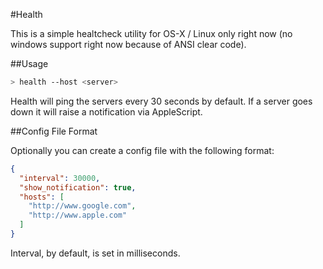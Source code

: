 #Health

This is a simple healtcheck utility for OS-X / Linux only right now (no windows support right now because of ANSI clear code).

##Usage

```bash
> health --host <server>
```

Health will ping the servers every 30 seconds by default. If a server goes down it will raise a notification via AppleScript. 

##Config File Format

Optionally you can create a config file with the following format:

```json
{
  "interval": 30000,
  "show_notification": true,
  "hosts": [
    "http://www.google.com",
    "http://www.apple.com"
  ]
}
```

Interval, by default, is set in milliseconds. 
